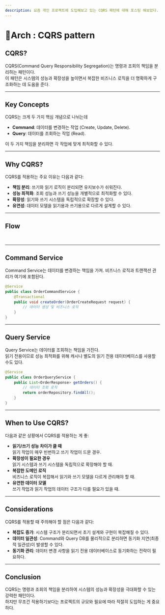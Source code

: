 ```yaml
---
description: 요즘 개인 프로젝트에 도입해보고 있는 CQRS 패턴에 대해 포스팅 해보았다.
---
```


# Arch : CQRS pattern

## CQRS?

CQRS(Command Query Responsibility Segregation)는 명령과 조회의 책임을 분리하는 패턴이다. \
이 패턴은 시스템의 성능과 확장성을 높이면서 복잡한 비즈니스 로직을 더 명확하게 구조화하는 데 도움을 준다.

***

## Key Concepts

CQRS는 크게 두 가지 핵심 개념으로 나뉘는데

* **Command**: 데이터를 변경하는 작업 (Create, Update, Delete).
* **Query**: 데이터를 조회하는 작업 (Read).

이 두 가지 책임을 분리하면 각 작업에 맞게 최적화할 수 있다.

***

## Why CQRS?

CQRS를 적용하는 주요 이유는 다음과 같다:

* **책임 분리**: 쓰기와 읽기 로직이 분리되면 유지보수가 쉬워진다.
* **성능 최적화**: 조회 성능과 쓰기 성능을 개별적으로 최적화할 수 있다.
* **확장성**: 읽기와 쓰기 시스템을 독립적으로 확장할 수 있다.
* **유연성**: 데이터 모델을 읽기용과 쓰기용으로 다르게 설계할 수 있다.

***

## Flow&#x20;

<figure><img src="../../.gitbook/assets/스크린샷 2024-12-19 오후 3.10.17.png" alt=""><figcaption></figcaption></figure>

***

## Command Service

Command Service는 데이터를 변경하는 책임을 가져. 비즈니스 로직과 트랜잭션 관리가 여기에 포함된다.

```java
@Service
public class OrderCommandService {
    @Transactional
    public void createOrder(OrderCreateRequest request) {
        // 데이터 생성 및 비즈니스 로직
    }
}
```

***

## Query Service

Query Service는 데이터를 조회하는 책임을 가진다. \
읽기 전용이므로 성능 최적화를 위해 캐시나 별도의 읽기 전용 데이터베이스를 사용할 수도 있다.

```java
@Service
public class OrderQueryService {
    public List<OrderResponse> getOrders() {
        // 데이터 조회 로직
        return orderRepository.findAll();
    }
}
```

***

## When to Use CQRS?

다음과 같은 상황에서 CQRS를 적용하는 게 좋:

* **읽기/쓰기 성능 차이가 클 때**\
  읽기 작업이 매우 빈번하고 쓰기 작업이 드문 경우.
* **확장성이 필요한 경우**\
  읽기 시스템과 쓰기 시스템을 독립적으로 확장해야 할 때.
* **복잡한 도메인 로직**\
  비즈니스 로직이 복잡해서 읽기와 쓰기 모델을 다르게 관리해야 할 때.
* **유연한 데이터 모델**\
  쓰기 작업과 읽기 작업의 데이터 구조가 다를 필요가 있을 때.

***

## Considerations

CQRS를 적용할 때 주의해야 할 점은 다음과 같다:

* **복잡도 증가**: 시스템 구조가 분리되면서 초기 설계와 구현이 복잡해질 수 있다.
* **데이터 일관성**: Command와 Query DB를 물리적으로 분리하면 동기화 지연(최종적 일관성)이 발생할 수 있다.
* **동기화 관리**: 데이터 변경 사항을 읽기 전용 데이터베이스로 동기화하는 전략이 필요하다.

***

## Conclusion

CQRS는 명령과 조회의 책임을 분리하여 시스템의 성능과 확장성을 극대화할 수 있는 강력한 패턴이다. \
하지만 무조건 적용하기보다는 프로젝트의 규모와 필요에 따라 적절히 도입하는 게 중요하다.
